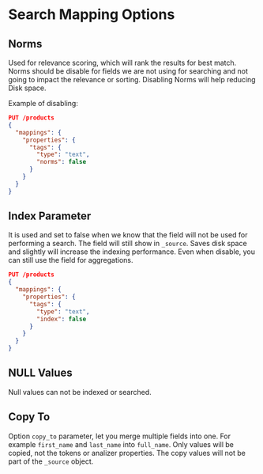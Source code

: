 # Search Mapping Options

## Norms

Used for relevance scoring, which will rank the results for best match. Norms should be disable
for fields we are not using for searching and not going to impact the relevance or sorting.
Disabling Norms will help reducing Disk space.

Example of disabling:

```json
PUT /products
{
  "mappings": {
    "properties": {
      "tags": {
        "type": "text",
        "norms": false
      }
    }
  }
}
```

## Index Parameter

It is used and set to false when we know that the field will not be used for performing
a search. The field will still show in `_source`. Saves disk space and slightly will increase
the indexing performance. Even when disable, you can still use the field for aggregations.

```json
PUT /products
{
  "mappings": {
    "properties": {
      "tags": {
        "type": "text",
        "index": false
      }
    }
  }
}
```

## NULL Values

Null values can not be indexed or searched.

## Copy To

Option `copy_to` parameter, let you merge multiple fields into one. For example `first_name` and
`last_name` into `full_name`. Only values will be copied, not the tokens or analizer properties.
The copy values will not be part of the `_source` object.